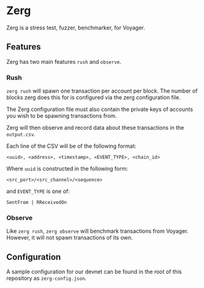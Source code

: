 # Zerg

Zerg is a stress test, fuzzer, benchmarker, for Voyager.

## Features

Zerg has two main features `rush` and `observe`.

### Rush

`zerg rush` will spawn one transaction per account per block. The number of blocks zerg does this for is configured via the zerg configuration file.

The Zerg configuration file must also contain the private keys of accounts you wish to be spawning transactions from.

Zerg will then observe and record data about these transactions in the `output.csv`.

Each line of the CSV will be of the following format:
```csv
<uuid>, <address>, <timestamp>, <EVENT_TYPE>, <chain_id>
```

Where `uuid` is constructed in the following form:
```
<src_port>/<src_channel>/<sequence>
```

and `EVENT_TYPE` is one of:
```
SentFrom | RReceivedOn
```

### Observe

Like `zerg rush`, `zerg observe` will benchmark transactions from Voyager. However, it will not spawn transactions of its own.

## Configuration

A sample configuration for our devnet can be found in the root of this repository as `zerg-config.json`.

